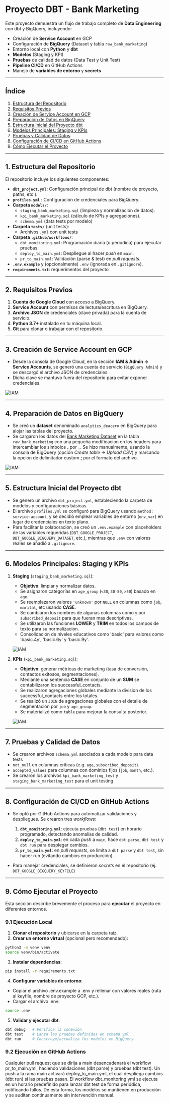 # Proyecto DBT - Bank Marketing

Este proyecto demuestra un flujo de trabajo completo de **Data Engineering** con dbt y BigQuery, incluyendo:

- Creación de **Service Account** en GCP
- Configuración de **BigQuery** (Dataset y tabla `raw_bank_marketing`)
- Entorno local con **Python** y **dbt**
- **Modelos** (Staging y KPI)
- **Pruebas** de calidad de datos (Data Test y Unit Test)
- **Pipeline CI/CD** en GitHub Actions
- Manejo de **variables de entorno** y **secrets**

---

## Índice

1. [Estructura del Repositorio](#1-estructura-del-repositorio)  
2. [Requisitos Previos](#2-requisitos-previos)  
3. [Creación de Service Account en GCP](#3-creación-de-service-account-en-gcp)  
4. [Preparación de Datos en BigQuery](#4-preparación-de-datos-en-bigquery)  
5. [Estructura Inicial del Proyecto dbt](#5-estructura-inicial-del-proyecto-dbt)  
6. [Modelos Principales: Staging y KPIs](#6-modelos-principales-staging-y-kpis)  
7. [Pruebas y Calidad de Datos](#7-pruebas-y-calidad-de-datos)  
8. [Configuración de CI/CD en GitHub Actions](#8-configuración-de-ci-cd-en-github-actions)  
9. [Cómo Ejecutar el Proyecto](#9-cómo-ejecutar-el-proyecto)

---

## 1. Estructura del Repositorio

El repositorio incluye los siguientes componentes:

- **`dbt_project.yml`**: Configuración principal de dbt (nombre de proyecto, paths, etc.).
- **`profiles.yml`** : Configuración de credenciales para BigQuery.
- **Carpeta `models/`**: 
  - `staging_bank_marketing.sql` (limpieza y normalización de datos).
  - `kpi_bank_marketing.sql` (cálculo de KPIs y agregaciones).
  - `schema.yml` (data tests por modelo)
- **Carpeta `tests/`** (unit tests):
  - Archivos `.yml` con unit tests
- **Carpeta `.github/workflows/`**:
  - `dbt_monitoring.yml`: Programación diaria (o periódica) para ejecutar pruebas.
  - `deploy_to_main.yml`: Despliegue al hacer *push* en `main`.
  - `pr_to_main.yml`: Validación (parse & test) en *pull requests*.
- **`.env.example`** y (opcionalmente) `.env` (ignorada en `.gitignore`).
- **`requirements.txt`**: requerimentos del proyecto

---

## 2. Requisitos Previos

1. **Cuenta de Google Cloud** con acceso a BigQuery.
2. **Service Account** con permisos de lectura/escritura en BigQuery.
3. **Archivo JSON** de credenciales (clave privada) para la cuenta de servicio.
4. **Python 3.7+** instalado en tu máquina local.
5. **Git** para clonar o trabajar con el repositorio.

---

## 3. Creación de Service Account en GCP

- Desde la consola de Google Cloud, en la sección **IAM & Admin → Service Accounts**, se generó una cuenta de servicio (`BigQuery Admin`) y se descargó el archivo JSON de credenciales.
- Dicha clave se mantuvo fuera del repositorio para evitar exponer credenciales.

![IAM](assets/iam.png)

---

## 4. Preparación de Datos en BigQuery

- Se creó un **dataset** denominado `analytics_deacero` en BigQuery para alojar las tablas del proyecto.
- Se cargaron los datos del [Bank Marketing Dataset](https://archive.ics.uci.edu/dataset/222/bank+marketing) en la tabla `raw_bank_marketing` con una pequeña modificacion en los headers para intercambiar los simbolos **.** por **_**. Se hizo manualmente, usando la consola de BigQuery (opción *Create table* → *Upload CSV*) y marcando la opcion de delimitador custom **;** por el formato del archivo.

![IAM](assets/raw_data_marketing.png)

---

## 5. Estructura Inicial del Proyecto dbt

- Se generó un archivo `dbt_project.yml`, estableciendo la carpeta de modelos y configuraciones básicas.
- El archivo `profiles.yml` se configuró para BigQuery usando `method: service-account`, y se decidió emplear variables de entorno (`env_var`) en lugar de credenciales en texto plano.
- Para facilitar la colaboración, se creó un `.env.example` con placeholders de las variables requeridas (`DBT_GOOGLE_PROJECT`, `DBT_GOOGLE_BIGQUERY_DATASET`, etc.), mientras que `.env` con valores reales se añadió a `.gitignore`.

---

## 6. Modelos Principales: Staging y KPIs

1. **Staging** (`staging_bank_marketing.sql`):  
   - **Objetivo**: limpiar y normalizar datos.  
   - Se asignaron categorías en `age_group` (`<30`, `30-50`, `>50`) basado en `age`.  
   - Se reemplazaron valores `'unknown'` por `NULL` en columnas como `job`, `marital`, etc usando **CASE**.
   - Se cambiaron los nombres de algunas columnas como `y` por `subscribed_deposit` para que fueran mas descriptivas.
   - Se utilizaron las funciones **LOWER** y **TRIM** en todos los campos de texto para su normalizacion.
   - Consolidación de niveles educativos como 'basic' para valores como 'basic.4y', 'basic.6y' y 'basic.9y'.

   ![IAM](assets/staging_bank_marketing.png)


2. **KPIs** (`kpi_bank_marketing.sql`):  
   - **Objetivo**: generar métricas de marketing (tasa de conversión, contactos exitosos, segmentaciones).
   - Mediante una sentencia **CASE** en conjunto de un **SUM** se contabilizaron los successful_contacts.
   - Se realizaron agregaciones globales mediante la division de los successful_contacts entre los totales. 
   - Se realizó un `JOIN` de agregaciones globales con el detalle de segmentación por `job` y `age_group`.  
   - Se materializó como `table` para mejorar la consulta posterior.

   ![IAM](assets/kpi_bank_marketing.png)

---

## 7. Pruebas y Calidad de Datos

  - Se crearon archivos `schema.yml` asociados a cada modelo para data tests
  - `not_null` en columnas críticas (e.g. `age`, `subscribed_deposit`).  
  - `accepted_values` para columnas con dominios fijos (`job`, `month`, etc.).
  - Se crearon los archivos `kpi_bank_marketing_test` y `staging_bank_marketing_test` para el unit testing

---

## 8. Configuración de CI/CD en GitHub Actions

- Se optó por GitHub Actions para automatizar validaciones y despliegues. Se crearon tres *workflows*:

  1. **`dbt_monitoring.yml`**: ejecuta pruebas (`dbt test`) en horario programado, detectando anomalías de calidad.
  2. **`deploy_to_main.yml`**: en cada *push* a `main`, hace `dbt parse`, `dbt test` y `dbt run` para desplegar cambios.  
  3. **`pr_to_main.yml`**: en *pull requests*, se limita a `dbt parse` y `dbt test`, sin hacer run (evitando cambios en producción).  
- Para manejar credenciales, se definieron *secrets* en el repositorio (ej. `DBT_GOOGLE_BIGQUERY_KEYFILE`)

---

## 9. Cómo Ejecutar el Proyecto

Esta sección describe brevemente el proceso para **ejecutar** el proyecto en diferentes entornos.

### 9.1 Ejecución Local

1. **Clonar el repositorio** y ubicarse en la carpeta raíz.  
2. **Crear un entorno virtual** (opcional pero recomendado):
  ```bash
  python3 -m venv venv
  source venv/bin/activate
  ```
3. **Instalar dependencias**:
  ```bash
  pip install -r requirements.txt
  ```
  
4.  **Configurar variables de entorno**:
  - Copiar el archivo .env.example a .env y rellenar con valores reales (ruta al keyfile, nombre de proyecto GCP, etc.).
  - Cargar el archivo .env:

  ```bash
  source .env
  ```
5.  **Validar y ejecutar dbt**:
  ```bash
  dbt debug   # Verifica la conexión
  dbt test    # Lanza las pruebas definidas en schema.yml
  dbt run     # Construye/actualiza los modelos en BigQuery
  ```
### 9.2 Ejecución en GitHub Actions

Cualquier pull request que se dirija a main desencadenará el workflow pr_to_main.yml, haciendo validaciones (dbt parse) y pruebas (dbt test).
Un push a la rama main activará deploy_to_main.yml, el cual despliega cambios (dbt run) si las pruebas pasan.
El workflow dbt_monitoring.yml se ejecuta en un horario predefinido para lanzar dbt test de forma periódica, notificando fallos.
De esta forma, los modelos se mantienen en producción y se auditan continuamente sin intervención manual.